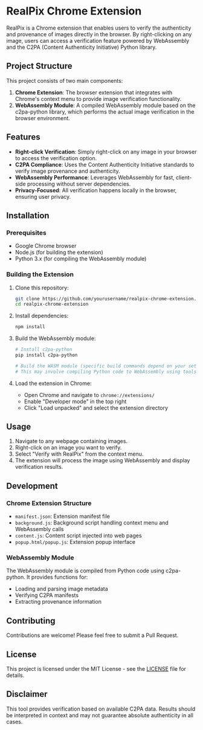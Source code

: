 # RealPix Chrome Extension

RealPix is a Chrome extension that enables users to verify the authenticity and provenance of images directly in the browser. By right-clicking on any image, users can access a verification feature powered by WebAssembly and the C2PA (Content Authenticity Initiative) Python library.

## Project Structure

This project consists of two main components:

1. **Chrome Extension**: The browser extension that integrates with Chrome's context menu to provide image verification functionality.
2. **WebAssembly Module**: A compiled WebAssembly module based on the c2pa-python library, which performs the actual image verification in the browser environment.

## Features

- **Right-click Verification**: Simply right-click on any image in your browser to access the verification option.
- **C2PA Compliance**: Uses the Content Authenticity Initiative standards to verify image provenance and authenticity.
- **WebAssembly Performance**: Leverages WebAssembly for fast, client-side processing without server dependencies.
- **Privacy-Focused**: All verification happens locally in the browser, ensuring user privacy.

## Installation

### Prerequisites

- Google Chrome browser
- Node.js (for building the extension)
- Python 3.x (for compiling the WebAssembly module)

### Building the Extension

1. Clone this repository:
   ```bash
   git clone https://github.com/yourusername/realpix-chrome-extension.git
   cd realpix-chrome-extension
   ```

2. Install dependencies:
   ```bash
   npm install
   ```

3. Build the WebAssembly module:
   ```bash
   # Install c2pa-python
   pip install c2pa-python

   # Build the WASM module (specific build commands depend on your setup)
   # This may involve compiling Python code to WebAssembly using tools like Pyodide or similar
   ```

4. Load the extension in Chrome:
   - Open Chrome and navigate to `chrome://extensions/`
   - Enable "Developer mode" in the top right
   - Click "Load unpacked" and select the extension directory

## Usage

1. Navigate to any webpage containing images.
2. Right-click on an image you want to verify.
3. Select "Verify with RealPix" from the context menu.
4. The extension will process the image using WebAssembly and display verification results.

## Development

### Chrome Extension Structure

- `manifest.json`: Extension manifest file
- `background.js`: Background script handling context menu and WebAssembly calls
- `content.js`: Content script injected into web pages
- `popup.html/popup.js`: Extension popup interface

### WebAssembly Module

The WebAssembly module is compiled from Python code using c2pa-python. It provides functions for:
- Loading and parsing image metadata
- Verifying C2PA manifests
- Extracting provenance information

## Contributing

Contributions are welcome! Please feel free to submit a Pull Request.

## License

This project is licensed under the MIT License - see the [LICENSE](LICENSE) file for details.

## Disclaimer

This tool provides verification based on available C2PA data. Results should be interpreted in context and may not guarantee absolute authenticity in all cases.
